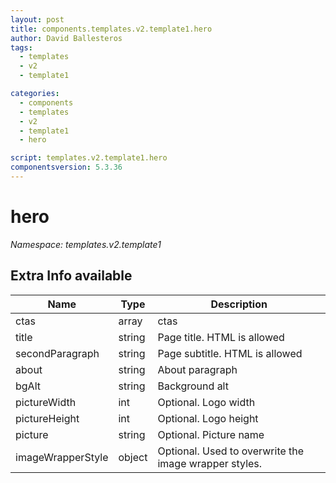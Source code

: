 ```yaml
---
layout: post
title: components.templates.v2.template1.hero
author: David Ballesteros
tags:
  - templates
  - v2
  - template1

categories:
  - components
  - templates
  - v2
  - template1
  - hero

script: templates.v2.template1.hero
componentsversion: 5.3.36
---
```

# hero

*Namespace: templates.v2.template1*

## Extra Info available

| Name | Type | Description |
| --- | --- | --- |
| ctas | array | ctas |
| title | string | Page title. HTML is allowed |
| secondParagraph | string | Page subtitle. HTML is allowed |
| about | string | About paragraph |
| bgAlt | string | Background alt |
| pictureWidth | int | Optional. Logo width |
| pictureHeight | int | Optional. Logo height |
| picture | string | Optional. Picture name |
| imageWrapperStyle | object | Optional. Used to overwrite the image wrapper styles. |
